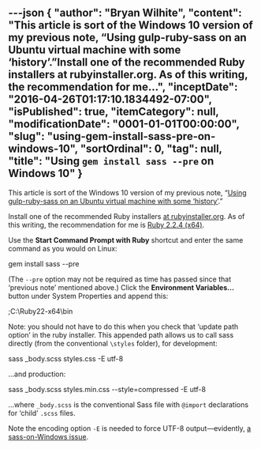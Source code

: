 ---json
{
  "author": "Bryan Wilhite",
  "content": "This article is sort of the Windows 10 version of my previous note, “Using gulp-ruby-sass on an Ubuntu virtual machine with some ‘history’.”Install one of the recommended Ruby installers at rubyinstaller.org. As of this writing, the recommendation for me...",
  "inceptDate": "2016-04-26T01:17:10.1834492-07:00",
  "isPublished": true,
  "itemCategory": null,
  "modificationDate": "0001-01-01T00:00:00",
  "slug": "using-gem-install-sass-pre-on-windows-10",
  "sortOrdinal": 0,
  "tag": null,
  "title": "Using `gem install sass --pre` on Windows 10"
}
---

This article is sort of the Windows 10 version of my previous note, “[Using gulp-ruby-sass on an Ubuntu virtual machine with some ‘history’](http://songhayblog.azurewebsites.net/).”

Install one of the recommended Ruby installers [at rubyinstaller.org](http://rubyinstaller.org/downloads/). As of this writing, the recommendation for me is [Ruby 2.2.4 (x64)](http://dl.bintray.com/oneclick/rubyinstaller/rubyinstaller-2.2.4-x64.exe).

Use the **Start Command Prompt with Ruby** shortcut and enter the same command as you would on Linux:


gem install sass --pre
    

(The `--pre` option may not be required as time has passed since that ‘previous note’ mentioned above.) Click the **Environment Variables…** button under System Properties and append this:


;C:\Ruby22-x64\bin
    

Note: you should not have to do this when you check that ‘update path option’ in the ruby installer. This appended path allows us to call sass directly (from the conventional `\styles` folder), for development:


sass _body.scss styles.css -E utf-8
    

…and production:


sass _body.scss styles.min.css --style=compressed -E utf-8
    

…where `_body.scss` is the conventional Sass file with `@import` declarations for ‘child’ `.scss` files.

Note the encoding option `-E` is needed to force UTF-8 output—evidently, [a sass-on-Windows issue](http://blog.pixelastic.com/2014/09/06/compass-utf-8-encoding-on-windows/).
